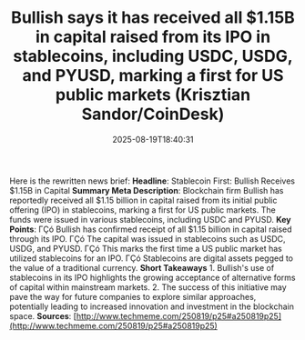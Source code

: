 ﻿---
title: "Bullish says it has received all $1.15B in capital raised from its IPO in stablecoins, including USDC, USDG, and PYUSD, marking a first for US public markets (Krisztian Sandor/CoinDesk)"
date: "2025-08-19T18:40:31"
category: "Markets"
summary: ""
slug: "bullish says it has received all 115b in capital raised from"
source_urls:
  - "http://www.techmeme.com/250819/p25#a250819p25"
seo:
  title: "Bullish says it has received all $1.15B in capital raised from its IPO in stablecoins, including USDC, USDG, and PYUSD, marking a first for US public markets (Krisztian Sandor/CoinDesk) | Hash n Hedge"
  description: ""
  keywords: ["news", "markets", "brief"]
---
Here is the rewritten news brief:  **Headline**: Stablecoin First: Bullish Receives $1.15B in Capital  **Summary Meta Description**: Blockchain firm Bullish has reportedly received all $1.15 billion in capital raised from its initial public offering (IPO) in stablecoins, marking a first for US public markets. The funds were issued in various stablecoins, including USDC and PYUSD.  **Key Points**:  ΓÇó Bullish has confirmed receipt of all $1.15 billion in capital raised through its IPO. ΓÇó The capital was issued in stablecoins such as USDC, USDG, and PYUSD. ΓÇó This marks the first time a US public market has utilized stablecoins for an IPO. ΓÇó Stablecoins are digital assets pegged to the value of a traditional currency.  **Short Takeaways**  1. Bullish's use of stablecoins in its IPO highlights the growing acceptance of alternative forms of capital within mainstream markets. 2. The success of this initiative may pave the way for future companies to explore similar approaches, potentially leading to increased innovation and investment in the blockchain space.  **Sources**: [http://www.techmeme.com/250819/p25#a250819p25](http://www.techmeme.com/250819/p25#a250819p25) 
